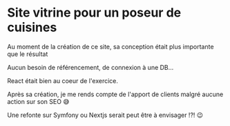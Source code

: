 <h1>Site vitrine pour un poseur de cuisines</h1>

<p>Au moment de la création de ce site, sa conception était plus importante que le résultat</p>
<p>Aucun besoin de référencement, de connexion à une DB...
</p>
<p>React était bien au coeur de l'exercice.
</p>
<p>Après sa création, je me rends compte de l'apport de clients malgré aucune action sur son SEO 😅
</p>

<p>Une refonte sur Symfony ou Nextjs serait peut être à envisager !?! 😉</p>